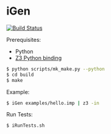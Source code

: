 # iGen

[![Build Status](https://travis-ci.org/vitorenesduarte/iGen.svg?branch=master)](https://travis-ci.org/vitorenesduarte/iGen)

Prerequisites:
- Python
- [Z3 Python binding](https://github.com/Z3Prover/z3#python)

```bash
$ python scripts/mk_make.py --python
$ cd build
$ make
```

Example:
```bash
$ iGen examples/hello.imp | z3 -in
```

Run Tests:
```bash
$ iRunTests.sh
```
